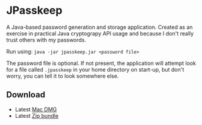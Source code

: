 JPasskeep
=========

A Java-based password generation and storage application. Created as an exercise in practical Java cryptograpy API
usage and because I don't really trust others with my passwords.

Run using: `java -jar jpasskeep.jar <password file>`

The password file is optional. If not present, the application will attempt look for a file called `.jpasskeep` in your
home directory on start-up, but don't worry, you can tell it to look somewhere else.

Download
--------

* Latest [Mac DMG](http://archives.watchitlater.com/projects/JPasskeep-latest.dmg)
* Latest [Zip bundle](http://archives.watchitlater.com/projects/JPasskeep-latest.zip)
